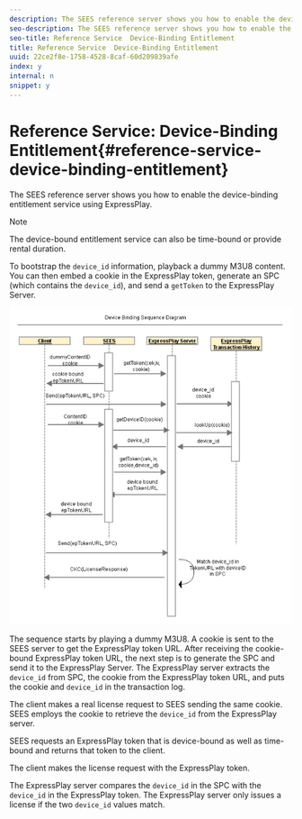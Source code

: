 ```yaml
---
description: The SEES reference server shows you how to enable the device-binding entitlement service using ExpressPlay.
seo-description: The SEES reference server shows you how to enable the device-binding entitlement service using ExpressPlay.
seo-title: Reference Service  Device-Binding Entitlement
title: Reference Service  Device-Binding Entitlement
uuid: 22ce2f8e-1758-4528-8caf-60d209839afe
index: y
internal: n
snippet: y
---
```


# Reference Service: Device-Binding Entitlement{#reference-service-device-binding-entitlement}

The SEES reference server shows you how to enable the device-binding entitlement service using ExpressPlay.

>[!NOTE]
>
>The device-bound entitlement service can also be time-bound or provide rental duration.

To bootstrap the `device_id` information, playback a dummy M3U8 content. You can then embed a cookie in the ExpressPlay token, generate an SPC (which contains the `device_id`), and send a `getToken` to the ExpressPlay Server.

![](assets/fees-device-binding.png)

The sequence starts by playing a dummy M3U8. A cookie is sent to the SEES server to get the ExpressPlay token URL. After receiving the cookie-bound ExpressPlay token URL, the next step is to generate the SPC and send it to the ExpressPlay Server. The ExpressPlay server extracts the `device_id` from SPC, the cookie from the ExpressPlay token URL, and puts the cookie and `device_id` in the transaction log.

The client makes a real license request to SEES sending the same cookie. SEES employs the cookie to retrieve the `device_id` from the ExpressPlay server.

SEES requests an ExpressPlay token that is device-bound as well as time-bound and returns that token to the client.

The client makes the license request with the ExpressPlay token.

The ExpressPlay server compares the `device_id` in the SPC with the `device_id` in the ExpressPlay token. The ExpressPlay server only issues a license if the two `device_id` values match.
